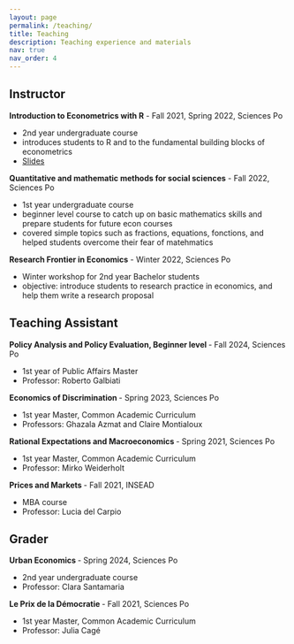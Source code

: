 ```yaml
---
layout: page
permalink: /teaching/
title: Teaching
description: Teaching experience and materials
nav: true
nav_order: 4
---
```


## Instructor

<b>Introduction to Econometrics with R</b> - Fall 2021, Spring 2022, Sciences Po

<ul>
    <li> 2nd year undergraduate course </li>
    <li> introduces students to R and to the fundamental building blocks of econometrics </li>
    <li> <a href="https://github.com/ScPoEcon/ScPoEconometrics-Slides#scpoeconometrics-slide-host" target="_blank">Slides</a> </li>
</ul>

<b>Quantitative and mathematic methods for social sciences</b> - Fall 2022, Sciences Po

<ul>
    <li> 1st year undergraduate course </li>
    <li> beginner level course to catch up on basic mathematics skills and prepare students for future econ courses </li>
    <li> covered simple topics such as fractions, equations, fonctions, and helped students overcome their fear of matehmatics  </li>
</ul>


<b>Research Frontier in Economics</b> - Winter 2022, Sciences Po

<ul>
    <li> Winter workshop for 2nd year Bachelor students </li>
    <li> objective: introduce students to research practice in economics, and help them write a research proposal </li>
</ul>



## Teaching Assistant



<b> Policy Analysis and Policy Evaluation, Beginner level </b> - Fall 2024, Sciences Po

<ul>
 <li> 1st year of Public Affairs Master </li>
 <li> Professor: Roberto Galbiati </li>
</ul>

<b> Economics of Discrimination </b> - Spring 2023, Sciences Po

<ul>
 <li> 1st year Master, Common Academic Curriculum </li>
 <li> Professors: Ghazala Azmat and Claire Montialoux </li>
</ul>

<b> Rational Expectations and Macroeconomics </b> - Spring 2021, Sciences Po

<ul>
 <li> 1st year Master, Common Academic Curriculum </li>
 <li> Professor: Mirko Weiderholt </li>
</ul>

<b> Prices and Markets </b> - Fall 2021, INSEAD

<ul>
 <li> MBA course </li>
 <li> Professor: Lucia del Carpio </li>
</ul>

   
## Grader

<b> Urban Economics </b> - Spring 2024, Sciences Po

<ul>
 <li> 2nd year undergraduate course </li>
 <li> Professor: Clara Santamaria </li>
</ul>


<b> Le Prix de la Démocratie </b> - Fall 2021, Sciences Po

<ul>
 <li> 1st year Master, Common Academic Curriculum </li>
 <li> Professor: Julia Cagé </li>
</ul>